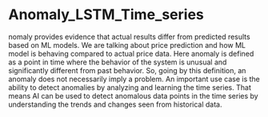 # Anomaly_LSTM_Time_series
nomaly provides evidence that actual results differ from predicted results based on ML models. We are talking about price prediction and how ML model is behaving compared to actual price data. Here anomaly is defined as a point in time where the behavior of the system is unusual and significantly different from past behavior. So, going by this definition, an anomaly does not necessarily imply a problem. An important use case is the ability to detect anomalies by analyzing and learning the time series. That means AI can be used to detect anomalous data points in the time series by understanding the trends and changes seen from historical data.

